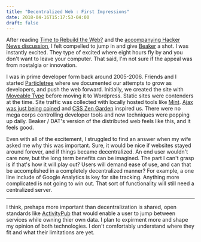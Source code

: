 ```yaml
---
title: "Decentralized Web : First Impressions"
date: 2018-04-16T15:17:53-04:00
draft: false
---
```


After reading [Time to Rebuild the Web?](https://www.oreilly.com/ideas/its-time-to-rebuild-the-web) and the [accompanying Hacker News discussion]((https://news.ycombinator.com/item?id=16847781)), I felt compelled to jump in and give [Beaker](https://beakerbrowser.com/) a shot. I was instantly excited. They type of excited where eight hours fly by and you don't want to leave your computer. That said, I'm not sure if the appeal was from nostalgia or innovation.

<!--more--> 

I was in prime developer form back around 2005-2006. Friends and I started [Particletree](http://particletree.com/) where we documented our attempts to grow as developers, and push the web forward. Initially, we created the site with [Moveable Type](https://movabletype.org/) before moving it to Wordpress. Static sites were contenders at the time. Site traffic was collected with locally hosted tools like [Mint](https://haveamint.com/). [Ajax was just being coined](https://www.quirksmode.org/blog/archives/2005/03/ajax_promise_or.html) and [CSS Zen Garden](http://www.csszengarden.com/) inspired us. There were no mega corps controlling developer tools and new techniques were popping up daily. Beaker / DAT's version of the distributed web feels like this, and it feels good.

Even with all of the excitement, I struggled to find an answer when my wife asked me why this was important. Sure, it would be nice if websites stayed around forever, and if things became decentralized. An end user wouldn't care now, but the long term benefits can be imagined. The part I can't grasp is if that's how it will play out? Users will demand ease of use, and can that be accomplished in a completely decentralized manner? For example, a one line include of Google Analytics is key for site tracking. Anything more complicated is not going to win out. That sort of functionality will still need a centralized server. 

---

I think, prehaps more important than decentralization is shared, open standards like [ActivityPub](https://activitypub.rocks/) that would enable a user to jump between services while owning thier own data. I plan to expirment more and shape my opinion of both technologies. I don't comfortably understand where they fit and what their limitations are yet.